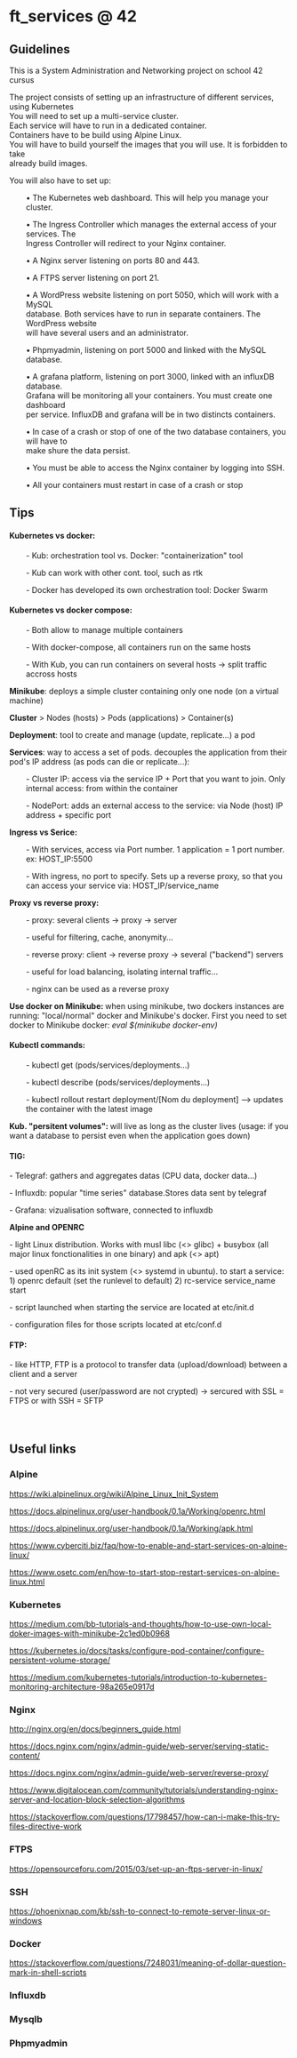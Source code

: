 <h1>ft_services @ 42</h1>
<h2>Guidelines</h2>
<p>This is a System Administration and Networking project on school 42 cursus</p>
<p>The project consists of setting up an infrastructure of different services, using Kubernetes <br />You will need to set up a multi-service cluster.<br />Each service will have to run in a dedicated container.<br />Containers have to be build using Alpine Linux.<br />You will have to build yourself the images that you will use. It is forbidden to take<br />already build images.</p>
<p>You will also have to set up:</p>
<p style="padding-left: 30px;">&bull; The Kubernetes web dashboard. This will help you manage your cluster.</p>
<p style="padding-left: 30px;">&bull; The Ingress Controller which manages the external access of your services. The<br />Ingress Controller will redirect to your Nginx container.</p>
<p style="padding-left: 30px;">&bull; A Nginx server listening on ports 80 and 443.</p>
<p style="padding-left: 30px;">&bull; A FTPS server listening on port 21.</p>
<p style="padding-left: 30px;">&bull; A WordPress website listening on port 5050, which will work with a MySQL<br />database. Both services have to run in separate containers. The WordPress website<br />will have several users and an administrator.</p>
<p style="padding-left: 30px;">&bull; Phpmyadmin, listening on port 5000 and linked with the MySQL database.</p>
<p style="padding-left: 30px;">&bull; A grafana platform, listening on port 3000, linked with an influxDB database.<br />Grafana will be monitoring all your containers. You must create one dashboard<br />per service. InfluxDB and grafana will be in two distincts containers.</p>
<p style="padding-left: 30px;">&bull; In case of a crash or stop of one of the two database containers, you will have to<br />make shure the data persist.</p>
<p style="padding-left: 30px;">&bull; You must be able to access the Nginx container by logging into SSH.</p>
<p style="padding-left: 30px;">&bull; All your containers must restart in case of a crash or stop</p>
<h2>Tips</h2>
<h4>Kubernetes vs docker:</h4>
<p style="padding-left: 30px;">- Kub: orchestration tool vs. Docker: "containerization" tool</p>
<p style="padding-left: 30px;">- Kub can work with other cont. tool, such as rtk</p>
<p style="padding-left: 30px;">- Docker has developed its own orchestration tool: Docker Swarm</p>
<h4>Kubernetes vs docker compose:</h4>
<p style="padding-left: 30px;">- Both allow to manage multiple containers</p>
<p style="padding-left: 30px;">- With docker-compose, all containers run on the same hosts</p>
<p style="padding-left: 30px;">- With Kub, you can run containers on several hosts -&gt; split traffic accross hosts</p>
<p><strong>Minikube</strong>: deploys a simple cluster containing only one node (on a virtual machine)</p>
<p><strong>Cluster</strong> &gt; Nodes (hosts) &gt; Pods (applications) &gt; Container(s)</p>
<p><strong>Deployment</strong>: tool to create and manage (update, replicate...) a pod</p>
<p><strong>Services</strong>: way to access a set of pods. decouples the application from their pod's IP address (as pods can die or replicate...):</p>
<p style="padding-left: 30px;">- Cluster IP: access via the service IP + Port that you want to join. Only internal access: from within the container</p>
<p style="padding-left: 30px;">- NodePort: adds an external access to the service: via Node (host) IP address + specific port&nbsp;</p>
<p><strong>Ingress vs Serice:</strong></p>
<p style="padding-left: 30px;">- With services, access via Port number. 1 application = 1 port number. ex: HOST_IP:5500</p>
<p style="padding-left: 30px;">- With ingress, no port to specify. Sets up a reverse proxy, so that you can access your service via: HOST_IP/service_name</p>
<p><strong>Proxy vs reverse proxy:</strong></p>
<p style="padding-left: 30px;">- proxy: several clients -&gt; proxy -&gt; server</p>
<p style="padding-left: 30px;">- useful for filtering, cache, anonymity...</p>
<p style="padding-left: 30px;">- reverse proxy: client -&gt; reverse proxy -&gt; several ("backend") servers</p>
<p style="padding-left: 30px;">- useful for load balancing, isolating internal traffic...</p>
<p style="padding-left: 30px;">- nginx can be used as a reverse proxy</p>
<p><strong>Use docker on Minikube:&nbsp;</strong>when using minikube, two dockers instances are running: "local/normal" docker and Minikube's docker. First you need to set docker to Minikube docker:&nbsp;<em>eval $(minikube docker-env)</em></p>
<h4>Kubectl commands:</h4>
<p style="padding-left: 30px;">- kubectl get (pods/services/deployments...)</p>
<p style="padding-left: 30px;">- kubectl describe&nbsp;(pods/services/deployments...)</p>
<p style="padding-left: 30px;">- kubectl rollout restart deployment/[Nom du deployment] --&gt; updates the container with the latest image</p>
<p><strong>Kub. "persitent volumes":&nbsp;</strong>will live as long as the cluster lives (usage: if you want a database to persist even when the application goes down)</p>
<h4>TIG:</h4>
<p>- Telegraf: gathers and aggregates datas (CPU data, docker data...)</p>
<p>- Influxdb: popular "time series" database.Stores data sent by telegraf</p>
<p>- Grafana: vizualisation software, connected to influxdb</p>
<p><strong>Alpine and OPENRC</strong></p>
<p>- light Linux distribution. Works with musl libc (&lt;&gt; glibc) + busybox (all major linux fonctionalities in one binary) and apk (&lt;&gt; apt)</p>
<p>- used openRC as its init system (&lt;&gt; systemd in ubuntu). to start a service: 1) openrc default (set the runlevel to default) 2) rc-service service_name start</p>
<p>- script launched when starting the service are located at etc/init.d</p>
<p>- configuration files for those scripts located at etc/conf.d</p>
<h4>FTP:</h4>
<p>- like HTTP, FTP is a protocol to transfer data (upload/download) between a client and a server</p>
<p>- not very secured (user/password are not crypted) -&gt; sercured with SSL = FTPS or with SSH = SFTP</p>
<h4>&nbsp;</h4>
<h2>Useful links</h2>
<h3>Alpine</h3>
<p><a href="https://wiki.alpinelinux.org/wiki/Alpine_Linux_Init_System">https://wiki.alpinelinux.org/wiki/Alpine_Linux_Init_System</a></p>
<p><a href="https://docs.alpinelinux.org/user-handbook/0.1a/Working/openrc.html">https://docs.alpinelinux.org/user-handbook/0.1a/Working/openrc.html</a></p>
<p><a href="https://docs.alpinelinux.org/user-handbook/0.1a/Working/apk.html">https://docs.alpinelinux.org/user-handbook/0.1a/Working/apk.html</a></p>
<p><a href="https://www.cyberciti.biz/faq/how-to-enable-and-start-services-on-alpine-linux/">https://www.cyberciti.biz/faq/how-to-enable-and-start-services-on-alpine-linux/</a></p>
<p><a href="https://www.osetc.com/en/how-to-start-stop-restart-services-on-alpine-linux.html">https://www.osetc.com/en/how-to-start-stop-restart-services-on-alpine-linux.html</a></p>
<h3>Kubernetes</h3>
<p><a href="https://medium.com/bb-tutorials-and-thoughts/how-to-use-own-local-doker-images-with-minikube-2c1ed0b0968">https://medium.com/bb-tutorials-and-thoughts/how-to-use-own-local-doker-images-with-minikube-2c1ed0b0968</a></p>
<p><a href="https://kubernetes.io/docs/tasks/configure-pod-container/configure-persistent-volume-storage/">https://kubernetes.io/docs/tasks/configure-pod-container/configure-persistent-volume-storage/</a></p>
<p><a href="https://medium.com/kubernetes-tutorials/introduction-to-kubernetes-monitoring-architecture-98a265e0917d">https://medium.com/kubernetes-tutorials/introduction-to-kubernetes-monitoring-architecture-98a265e0917d</a></p>
<h3>Nginx</h3>
<p><a href="http://nginx.org/en/docs/beginners_guide.html">http://nginx.org/en/docs/beginners_guide.html</a></p>
<p><a href="https://docs.nginx.com/nginx/admin-guide/web-server/serving-static-content/">https://docs.nginx.com/nginx/admin-guide/web-server/serving-static-content/</a></p>
<p><a href="https://docs.nginx.com/nginx/admin-guide/web-server/reverse-proxy/">https://docs.nginx.com/nginx/admin-guide/web-server/reverse-proxy/</a></p>
<p><a href="https://www.digitalocean.com/community/tutorials/understanding-nginx-server-and-location-block-selection-algorithms">https://www.digitalocean.com/community/tutorials/understanding-nginx-server-and-location-block-selection-algorithms</a></p>
<p><a href="https://stackoverflow.com/questions/17798457/how-can-i-make-this-try-files-directive-work">https://stackoverflow.com/questions/17798457/how-can-i-make-this-try-files-directive-work</a></p>
<h3>FTPS</h3>
<p><a href="https://opensourceforu.com/2015/03/set-up-an-ftps-server-in-linux/">https://opensourceforu.com/2015/03/set-up-an-ftps-server-in-linux/</a></p>
<h3>SSH</h3>
<p><a href="https://phoenixnap.com/kb/ssh-to-connect-to-remote-server-linux-or-windows">https://phoenixnap.com/kb/ssh-to-connect-to-remote-server-linux-or-windows</a></p>
<h3>Docker</h3>
<p><a href="https://stackoverflow.com/questions/7248031/meaning-of-dollar-question-mark-in-shell-scripts">https://stackoverflow.com/questions/7248031/meaning-of-dollar-question-mark-in-shell-scripts</a></p>
<h3>Influxdb</h3>
<h3>Mysqlb</h3>
<h3>Phpmyadmin</h3>
